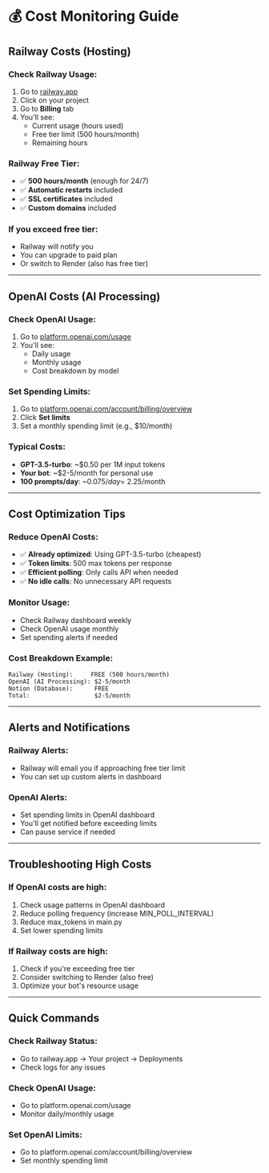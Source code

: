# 💰 Cost Monitoring Guide

## Railway Costs (Hosting)

### Check Railway Usage:

1. Go to [railway.app](https://railway.app)
2. Click on your project
3. Go to **Billing** tab
4. You'll see:
   - Current usage (hours used)
   - Free tier limit (500 hours/month)
   - Remaining hours

### Railway Free Tier:

- ✅ **500 hours/month** (enough for 24/7)
- ✅ **Automatic restarts** included
- ✅ **SSL certificates** included
- ✅ **Custom domains** included

### If you exceed free tier:

- Railway will notify you
- You can upgrade to paid plan
- Or switch to Render (also has free tier)

---

## OpenAI Costs (AI Processing)

### Check OpenAI Usage:

1. Go to [platform.openai.com/usage](https://platform.openai.com/usage)
2. You'll see:
   - Daily usage
   - Monthly usage
   - Cost breakdown by model

### Set Spending Limits:

1. Go to [platform.openai.com/account/billing/overview](https://platform.openai.com/account/billing/overview)
2. Click **Set limits**
3. Set a monthly spending limit (e.g., $10/month)

### Typical Costs:

- **GPT-3.5-turbo**: ~$0.50 per 1M input tokens
- **Your bot**: ~$2-5/month for personal use
- **100 prompts/day**: ~$0.075/day = ~$2.25/month

---

## Cost Optimization Tips

### Reduce OpenAI Costs:

- ✅ **Already optimized**: Using GPT-3.5-turbo (cheapest)
- ✅ **Token limits**: 500 max tokens per response
- ✅ **Efficient polling**: Only calls API when needed
- ✅ **No idle calls**: No unnecessary API requests

### Monitor Usage:

- Check Railway dashboard weekly
- Check OpenAI usage monthly
- Set spending alerts if needed

### Cost Breakdown Example:

```
Railway (Hosting):     FREE (500 hours/month)
OpenAI (AI Processing): $2-5/month
Notion (Database):      FREE
Total:                  $2-5/month
```

---

## Alerts and Notifications

### Railway Alerts:

- Railway will email you if approaching free tier limit
- You can set up custom alerts in dashboard

### OpenAI Alerts:

- Set spending limits in OpenAI dashboard
- You'll get notified before exceeding limits
- Can pause service if needed

---

## Troubleshooting High Costs

### If OpenAI costs are high:

1. Check usage patterns in OpenAI dashboard
2. Reduce polling frequency (increase MIN_POLL_INTERVAL)
3. Reduce max_tokens in main.py
4. Set lower spending limits

### If Railway costs are high:

1. Check if you're exceeding free tier
2. Consider switching to Render (also free)
3. Optimize your bot's resource usage

---

## Quick Commands

### Check Railway Status:

- Go to railway.app → Your project → Deployments
- Check logs for any issues

### Check OpenAI Usage:

- Go to platform.openai.com/usage
- Monitor daily/monthly usage

### Set OpenAI Limits:

- Go to platform.openai.com/account/billing/overview
- Set monthly spending limit
